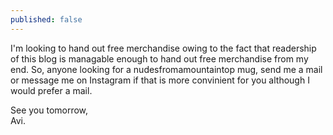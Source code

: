```yaml
---
published: false
---
```

I'm looking to hand out free merchandise owing to the fact that readership of this blog is managable enough to hand out free merchandise from my end. So, anyone looking for a nudesfromamountaintop mug, send me a mail or message me on Instagram if that is more convinient for you although I would prefer a mail.

See you tomorrow,  
Avi.